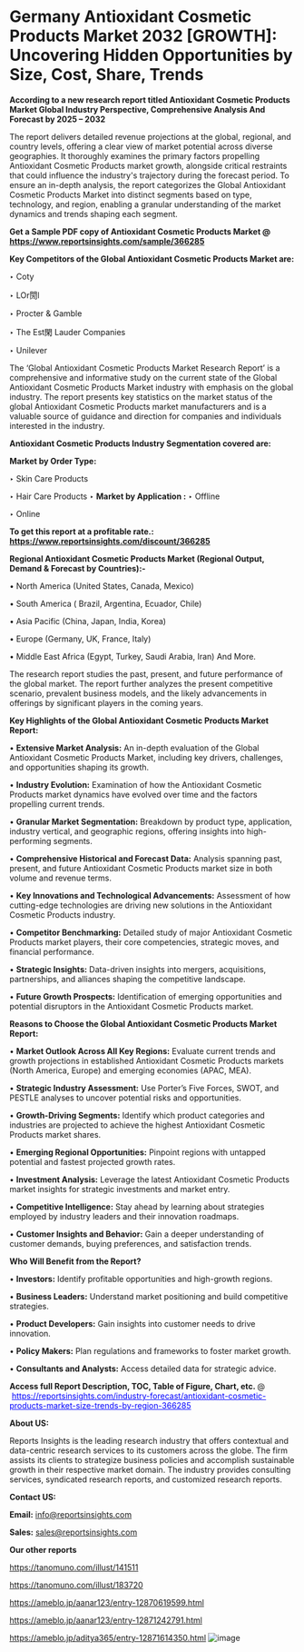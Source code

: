 # Germany Antioxidant Cosmetic Products Market 2032 [GROWTH]: Uncovering Hidden Opportunities by Size, Cost, Share, Trends

<strong>According to a new research report titled Antioxidant Cosmetic Products Market Global Industry Perspective, Comprehensive Analysis And Forecast by 2025 – 2032</strong>

The report delivers detailed revenue projections at the global, regional, and country levels, offering a clear view of market potential across diverse geographies. It thoroughly examines the primary factors propelling Antioxidant Cosmetic Products market growth, alongside critical restraints that could influence the industry's trajectory during the forecast period. To ensure an in-depth analysis, the report categorizes the Global Antioxidant Cosmetic Products Market into distinct segments based on type, technology, and region, enabling a granular understanding of the market dynamics and trends shaping each segment.

<strong>Get a Sample PDF copy of Antioxidant Cosmetic Products Market </strong><strong>@<a href=https://www.reportsinsights.com/sample/366285 style=color:#0000ff;> https://www.reportsinsights.com/sample/366285</a></strong></font>

<strong>Key Competitors of the Global Antioxidant Cosmetic Products Market are:</strong>

‣ Coty

‣ LOr閍l

‣ Procter & Gamble

‣ The Est閑 Lauder Companies

‣ Unilever

The ‘Global Antioxidant Cosmetic Products Market Research Report’ is a comprehensive and informative study on the current state of the Global Antioxidant Cosmetic Products Market industry with emphasis on the global industry. The report presents key statistics on the market status of the global Antioxidant Cosmetic Products market manufacturers and is a valuable source of guidance and direction for companies and individuals interested in the industry.

<strong>Antioxidant Cosmetic Products Industry Segmentation covered are:</strong>

<strong>Market by Order Type: </strong>

‣ Skin Care Products

‣ Hair Care Products
‣ 
<strong>Market by Application :</strong>
‣ Offline

‣ Online

<strong>To get this report at a profitable rate.: <a href=https://www.reportsinsights.com/discount/366285 style=color:#0000ff;>https://www.reportsinsights.com/discount/366285</a></strong></font>

<strong>Regional Antioxidant Cosmetic Products Market (Regional Output, Demand &amp; Forecast by Countries):-</strong>

• North America (United States, Canada, Mexico)

• South America ( Brazil, Argentina, Ecuador, Chile)

• Asia Pacific (China, Japan, India, Korea)

• Europe (Germany, UK, France, Italy)

• Middle East Africa (Egypt, Turkey, Saudi Arabia, Iran) And More.

The research report studies the past, present, and future performance of the global market. The report further analyzes the present competitive scenario, prevalent business models, and the likely advancements in offerings by significant players in the coming years.

<strong>Key Highlights of the Global Antioxidant Cosmetic Products Market Report:</strong>

• <strong>Extensive Market Analysis:</strong> An in-depth evaluation of the Global Antioxidant Cosmetic Products Market, including key drivers, challenges, and opportunities shaping its growth.

• <strong>Industry Evolution:</strong> Examination of how the Antioxidant Cosmetic Products market dynamics have evolved over time and the factors propelling current trends.

• <strong>Granular Market Segmentation:</strong> Breakdown by product type, application, industry vertical, and geographic regions, offering insights into high-performing segments.

• <strong>Comprehensive Historical and Forecast Data:</strong> Analysis spanning past, present, and future Antioxidant Cosmetic Products market size in both volume and revenue terms.

• <strong>Key Innovations and Technological Advancements:</strong> Assessment of how cutting-edge technologies are driving new solutions in the Antioxidant Cosmetic Products industry.

• <strong>Competitor Benchmarking:</strong> Detailed study of major Antioxidant Cosmetic Products market players, their core competencies, strategic moves, and financial performance.

• <strong>Strategic Insights:</strong> Data-driven insights into mergers, acquisitions, partnerships, and alliances shaping the competitive landscape.

• <strong>Future Growth Prospects:</strong> Identification of emerging opportunities and potential disruptors in the Antioxidant Cosmetic Products market.

<strong>Reasons to Choose the Global Antioxidant Cosmetic Products Market Report:</strong>

• <strong>Market Outlook Across All Key Regions:</strong> Evaluate current trends and growth projections in established Antioxidant Cosmetic Products markets (North America, Europe) and emerging economies (APAC, MEA).

• <strong>Strategic Industry Assessment:</strong> Use Porter’s Five Forces, SWOT, and PESTLE analyses to uncover potential risks and opportunities.

• <strong>Growth-Driving Segments:</strong> Identify which product categories and industries are projected to achieve the highest Antioxidant Cosmetic Products market shares.

• <strong>Emerging Regional Opportunities:</strong> Pinpoint regions with untapped potential and fastest projected growth rates.

• <strong>Investment Analysis:</strong> Leverage the latest Antioxidant Cosmetic Products market insights for strategic investments and market entry.

• <strong>Competitive Intelligence:</strong> Stay ahead by learning about strategies employed by industry leaders and their innovation roadmaps.

• <strong>Customer Insights and Behavior:</strong> Gain a deeper understanding of customer demands, buying preferences, and satisfaction trends.

<strong>Who Will Benefit from the Report?</strong>

• <strong>Investors:</strong> Identify profitable opportunities and high-growth regions.

• <strong>Business Leaders:</strong> Understand market positioning and build competitive strategies.

• <strong>Product Developers:</strong> Gain insights into customer needs to drive innovation.

• <strong>Policy Makers:</strong> Plan regulations and frameworks to foster market growth.

• <strong>Consultants and Analysts:</strong> Access detailed data for strategic advice.
</ul>
<strong>Access full Report Description, TOC, Table of Figure, Chart, etc. </strong>@  <a href=https://reportsinsights.com/industry-forecast/antioxidant-cosmetic-products-market-size-trends-by-region-366285 style=color:#0000ff;>https://reportsinsights.com/industry-forecast/antioxidant-cosmetic-products-market-size-trends-by-region-366285</a></font>

<strong><strong>About US</strong>:</strong>

Reports Insights is the leading research industry that offers contextual and data-centric research services to its customers across the globe. The firm assists its clients to strategize business policies and accomplish sustainable growth in their respective market domain. The industry provides consulting services, syndicated research reports, and customized research reports.

<strong>Contact US:</strong>

<p class=""""><b>Email:</b> <a href=mailto:info@reportsinsights.com>info@reportsinsights.com</a></p>
<p class=""""><b>Sales:</b> <a href=mailto:sales@reportsinsights.com>sales@reportsinsights.com</a></p>

<strong>Our other reports</strong>

<a href=https://tanomuno.com/illust/141511>https://tanomuno.com/illust/141511</a>

<a href=https://tanomuno.com/illust/183720>https://tanomuno.com/illust/183720</a>

<a href=https://ameblo.jp/aanar123/entry-12870619599.html>https://ameblo.jp/aanar123/entry-12870619599.html</a>

<a href=https://ameblo.jp/aanar123/entry-12871242791.html>https://ameblo.jp/aanar123/entry-12871242791.html</a>

<a href=https://ameblo.jp/aditya365/entry-12871614350.html>https://ameblo.jp/aditya365/entry-12871614350.html</a>
![image](https://github.com/user-attachments/assets/8d03fddb-50a5-4b4b-b054-67676fafa5b3)
